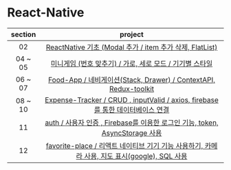 # React-Native

| section |                                                                                  project                                                                                   |
| :-----: | :------------------------------------------------------------------------------------------------------------------------------------------------------------------------: |
|   02    |                       [ReactNative 기초 (Modal 추가 / item 추가 삭제, FlatList)](https://github.com/Anjiwoong/React-Native-Study/tree/main/RNCourse)                       |
| 04 ~ 05 |                   [미니게임 (번호 맞추기) / 가로, 세로 모드 / 기기별 스타일](https://github.com/Anjiwoong/React-Native-Study/tree/main/guess-my-number)                    |
| 06 ~ 07 |                   [Food-App / 네비게이션(Stack, Drawer) / ContextAPI, Redux-toolkit](https://github.com/Anjiwoong/React-Native-Study/tree/main/food-app)                   |
| 08 ~ 10 |        [Expense-Tracker / CRUD , inputValid / axios, firebase를 통한 데이터베이스 연결](https://github.com/Anjiwoong/React-Native-Study/tree/main/expense-tracker)         |
|   11    |               [auth / 사용자 인증 , Firebase를 이용한 로그인 기능, token, AsyncStorage 사용](https://github.com/Anjiwoong/React-Native-Study/tree/main/auth)               |
|   12    | [favorite-place / 리액트 네이티브 기기 기능 사용하기, 카메라 사용, 지도 표시(google), SQL 사용](https://github.com/Anjiwoong/React-Native-Study/tree/main/favorite-places) |
